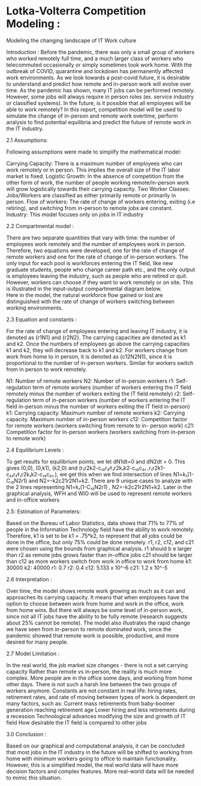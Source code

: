 # Lotka-Volterra Competition Modeling :

Modeling the changing landscape of IT Work culture 

Introduction :
Before the pandemic, there was only a small group of workers who worked remotely full time, and a much larger class of workers who telecommuted occasionally or simply sometimes took work home. With the outbreak of COVID, quarantine and lockdown has permanently affected work environments. As we look towards a post-covid future, it is desirable to understand and predict how remote and in-person work will evolve over time. As the pandemic has shown, many IT jobs can be performed remotely. However, some jobs will always require in person roles (ex. service industry or classified systems). In the future, is it possible that all employees will be able to work remotely? In this report, competition model will be used to simulate the change of in-person and remote work overtime, perform analysis to find potential equilibria and predict the future of remote work in the IT industry.

2.1 Assumptions:

Following assumptions were made to simplify the mathematical model:

Carrying Capacity: There is a maximum number of employees who can work remotely or in person. This implies the overall size of the IT labor market is fixed.
Logistic Growth: In the absence of competition from the other form of work, the number of people working remote/in-person work will grow logistically towards their carrying capacity.
Two Worker Classes: Jobs/Workers are classified as either primarily remote or primarily in person. 
Flow of workers: The rate of change of workers entering, exiting (i.e retiring), and switching from in-person to remote jobs are constant.
Industry: This model focuses only on jobs in IT industry

2.2 Compartmental model :

There are two separate quantities that vary with time: the number of employees work remotely and the number of employees work in person. Therefore, two equations were developed, one for the rate of change of remote workers and one for the rate of change of in-person workers. The only input for each pool is workforces entering the IT field, like new graduate students, people who change career path etc., and the only output is employees leaving the industry, such as people who are retired or quit. However, workers can choose if they want to work remotely or on site. This is illustrated in the input-output compartmental diagram below.  
Here in the model, the natural workforce flow gained or lost are distinguished with the rate of change of workers switching between working environments.
 
2.3 Equation and constants :

For the rate of change of employees entering and leaving IT industry, it is denoted as {r1N1} and {r2N2}. The carrying capacities are denoted as k1 and k2. Once the numbers of employees go above the carrying capacities k1 and k2, they will decrease back to k1 and k2. For workers change from work from home to in person, it is denoted as {c12N2N1}, since it is proportional to the number of in-person workers. Similar for workers switch from in person to work remotely.


N1: Number of remote workers
N2: Number of in-person workers
r1: Self-regulation term of remote workers (number of workers entering the IT field
remotely minus the number of workers exiting the IT field remotely)
r2: Self-regulation term of in-person workers (number of workers entering the IT field
in-person minus the number of workers exiting the IT field in-person)
k1: Carrying capacity. Maximum number of remote workers
k2: Carrying capacity. Maximum number of in-person workers
c12: Competition factor for remote workers (workers switching from remote to in-
person work)
c21: Competition factor for in-person workers (workers switching from in-person to remote work)

2.4 Equilibrium Levels :

To get results for equilibrium points, we let dN1dt=0 and dN2dt = 0. This gives (0,0), (0,k1), (k2,0) and (r₁r2k2-c₁₂r₂⁄r₁r2k₁k2-c₁₂c₂₁ ,r₁r2k1-c₂₁r₁⁄r₁r2k₁k2-c₁₂c₂₁ ), we get this when we find intersection of lines N1=k₁(1-C₁₂N2r1) and N2=-k2c21r2N1+k2. There are 9 unique cases to analyze with the 2 lines representing N1=k₁(1-C₁₂N2r1) , N2=-k2c21r2N1+k2. Later in the graphical analysis, WFH and WIO will be used to represent remote workers and in-office workers

2.5: Estimation of Parameters:

Based on the Bureau of Labor Statistics, data shows that 71% to 77% of people in the Information Technology field have the ability to work remotely. Therefore, k1 is set to be k1 = .75*k2, to represent that all jobs could be done in the office, but only 75% could be done remotely. 
r1, r2, c12, and c21 were chosen using the bounds from graphical analysis. 
r1 should b e larger than r2 as remote jobs grows faster than in-office jobs 
c21 should be larger than c12 as more workers switch from work in office to work from home
k1: 30000
k2: 40000
r1: 0.7
r2: 0.4
c12: 5.133 x 10^-6
c21: 1.2 x 10^-5

2.6 Interpretation :

Over time, the model shows remote work growing as much as it can and approaches its carrying capacity. It means that when employees have the option to choose between work from home and work in the office, work from home wins. But there will always be some level of in-person work, since not all IT jobs have the ability to be fully remote (research suggests about 25% cannot be remote). The model also illustrates the rapid change we have seen from in-person to remote dominated work, since the pandemic showed that remote work is possible, productive, and more desired for many people.

2.7  Model Limitation :

In the real world, the job market size changes - there is not a set carrying capacity
Rather than remote vs in-person, the reality is much more complex. More people are in the office some days, and working from home other days. There is not such a harsh line between the two groups of workers anymore.
Constants are not constant in real life: hiring rates, retirement rates, and rate of moving between types of work is dependent on many factors, such as:
Current mass retirements from baby-boomer generation reaching retirement age
Lower hiring and less retirements during a recession
Technological advances modifying the size and growth of IT field
How desirable the IT field is compared to other jobs

3.0 Conclusion :

Based on our graphical and computational analysis, it can be concluded that most jobs in the IT industry in the future will be shifted to working from home with minimum workers going to office to maintain functionality. However, this is a simplified model, the real world data will have more decision factors and complex features. More real-world data will be needed to mimic this situation.  



